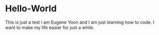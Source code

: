 # Hello-World
This is just a test
I am Eugene Yoon and I am just learning how to code. I want to make my life easier for just a while.
